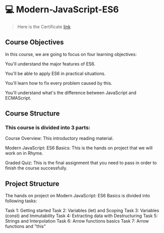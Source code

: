 # :computer: Modern-JavaScript-ES6
> Here is the Certificate [link](https://www.coursera.org/account/accomplishments/verify/76CVZS6Z2QU8)

## Course Objectives
In this course, we are going to focus on four learning objectives:

You'll understand the major features of ES6.

You'll be able to apply ES6 in practical situations.

You'll learn how to fix every problem caused by this.

You'll understand what's the difference between JavaScript and ECMAScript.

## Course Structure
### This course is divided into 3 parts:

Course Overview: This introductory reading material.

Modern JavaScript: ES6 Basics: This is the hands on project that we will work on in Rhyme.

Graded Quiz: This is the final assignment that you need to pass in order to finish the course successfully.

## Project Structure
The hands on project on Modern JavaScript: ES6 Basics is divided into following tasks:

Task 1: Getting started
Task 2: Variables (let) and Scoping
Task 3: Variables (const) and Immutability
Task 4: Extracting data with Destructuring
Task 5: Strings and Interpolation
Task 6: Arrow functions basics
Task 7: Arrow functions and "this"
